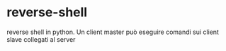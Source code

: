# reverse-shell
reverse shell in python. Un client master può eseguire comandi sui client slave collegati al server  
